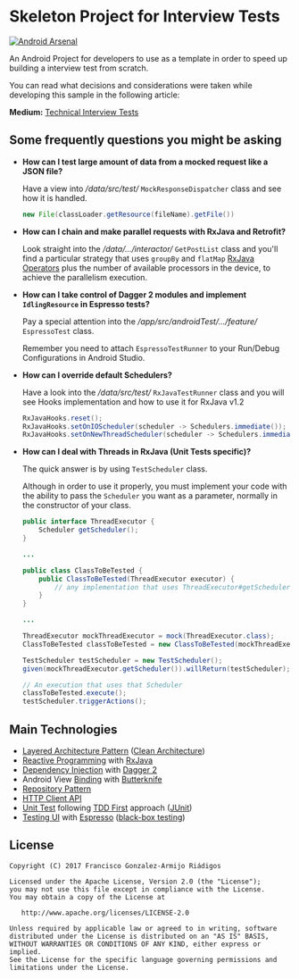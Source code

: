 # Skeleton Project for Interview Tests

[![Android Arsenal](https://img.shields.io/badge/Android%20Arsenal-InterviewTest-brightgreen.svg?style=flat)](https://android-arsenal.com/details/3/5377)

An Android Project for developers to use as a template in order to speed up building
a interview test from scratch.

You can read what decisions and considerations were taken while developing this sample in
the following article:

**Medium:** [Technical Interview Tests](https://medium.com/@kuassivi/technical-interview-tests-2b4794aa0070)


Some frequently questions you might be asking
-

* **How can I test large amount of data from a mocked request like a JSON file?**

   Have a view into _/data/src/test/_ `MockResponseDispatcher` class and see how it is handled.

    ```java
    new File(classLoader.getResource(fileName).getFile())
    ```

* **How can I chain and make parallel requests with RxJava and Retrofit?**

    Look straight into the _/data/.../interactor/_ `GetPostList` class and you'll find a particular strategy
    that uses `groupBy` and `flatMap` [RxJava Operators][16] plus the number of available
    processors in the device, to achieve the parallelism execution.

* **How can I take control of Dagger 2 modules and implement `IdlingResource` in Espresso tests?**

    Pay a special attention into the _/app/src/androidTest/.../feature/_ `EspressoTest` class.

    Remember you need to attach `EspressoTestRunner` to your Run/Debug Configurations in Android Studio.

* **How can I override default Schedulers?**

    Have a look into the _/data/src/test/_ `RxJavaTestRunner` class and you will see Hooks implementation
    and how to use it for RxJava v1.2

    ```java
    RxJavaHooks.reset();
    RxJavaHooks.setOnIOScheduler(scheduler -> Schedulers.immediate());
    RxJavaHooks.setOnNewThreadScheduler(scheduler -> Schedulers.immediate());
    ```

* **How can I deal with Threads in RxJava (Unit Tests specific)?**

    The quick answer is by using `TestScheduler` class.

    Although in order to use it properly, you must implement your code with the ability
    to pass the `Scheduler` you want as a parameter, normally in the constructor of your class.

    ```java
    public interface ThreadExecutor {
        Scheduler getScheduler();
    }

    ...

    public class ClassToBeTested {
        public ClassToBeTested(ThreadExecutor executor) {
            // any implementation that uses ThreadExecutor#getScheduler()
        }
    }

    ...

    ThreadExecutor mockThreadExecutor = mock(ThreadExecutor.class);
    ClassToBeTested classToBeTested = new ClassToBeTested(mockThreadExecutor);

    TestScheduler testScheduler = new TestScheduler();
    given(mockThreadExecutor.getScheduler()).willReturn(testScheduler);

    // An execution that uses that Scheduler
    classToBeTested.execute();
    testScheduler.triggerActions();
    ```


Main Technologies
-

- [Layered Architecture Pattern][1] ([Clean Architecture][2])
- [Reactive Programming][9] with [RxJava][8]
- [Dependency Injection][3] with [Dagger 2][4]
- Android View [Binding][17] with [Butterknife][5]
- [Repository Pattern][6]
- [HTTP Client API][7]
- [Unit Test][10] following [TDD First][11] approach ([JUnit][12])
- [Testing UI][14] with [Espresso][14] ([black-box testing][15])



License
-

    Copyright (C) 2017 Francisco Gonzalez-Armijo Riádigos

    Licensed under the Apache License, Version 2.0 (the "License");
    you may not use this file except in compliance with the License.
    You may obtain a copy of the License at

       http://www.apache.org/licenses/LICENSE-2.0

    Unless required by applicable law or agreed to in writing, software
    distributed under the License is distributed on an "AS IS" BASIS,
    WITHOUT WARRANTIES OR CONDITIONS OF ANY KIND, either express or implied.
    See the License for the specific language governing permissions and
    limitations under the License.




[1]: https://www.oreilly.com/ideas/software-architecture-patterns/page/2/layered-architecture
[2]: https://8thlight.com/blog/uncle-bob/2012/08/13/the-clean-architecture.html
[3]: https://martinfowler.com/articles/injection.html
[4]: https://google.github.io/dagger/
[5]: http://jakewharton.github.io/butterknife/
[6]: https://msdn.microsoft.com/en-us/library/ff649690.aspx
[7]: https://square.github.io/retrofit/
[8]: https://github.com/ReactiveX/RxJava
[9]: https://medium.com/@kuassivi/functional-reactive-programming-with-rxjava-part-2-78db194e7d35#.7mx0stygm
[10]: https://developer.android.com/training/testing/unit-testing/index.html
[11]: https://www.versionone.com/agile-101/agile-software-programming-best-practices/test-first-programming/
[12]: http://junit.org/junit4/
[13]: https://developer.android.com/training/testing/unit-testing/local-unit-tests.html
[14]: https://google.github.io/android-testing-support-library/docs/espresso/
[15]: http://www.guru99.com/black-box-testing.html
[16]: http://reactivex.io/documentation/operators.html
[17]: http://softwareengineering.stackexchange.com/questions/200115/what-is-early-and-late-binding

